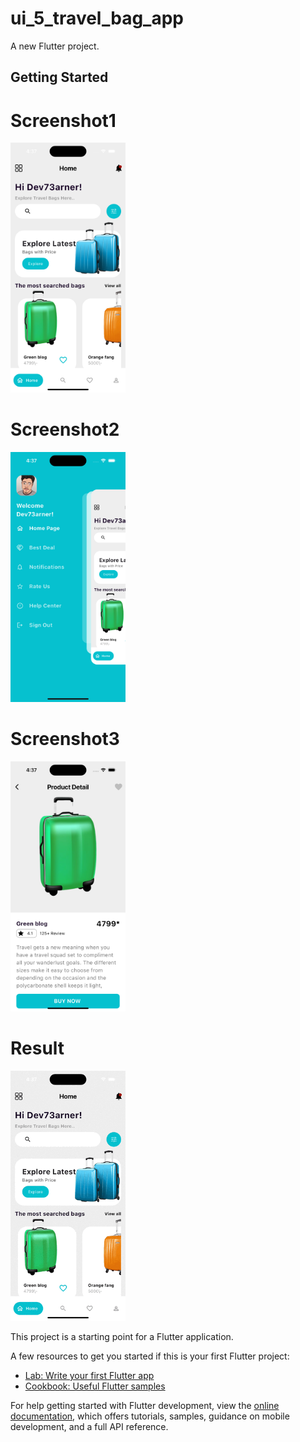 # ui_5_travel_bag_app

A new Flutter project.

## Getting Started

# Screenshot1
<img src ="https://github.com/Mirzaazmath/flutter_60_ui_challange/blob/main/ui_5_travel_bag_app/assets/output/Screenshot1.png" height="400">

# Screenshot2
<img src ="https://github.com/Mirzaazmath/flutter_60_ui_challange/blob/main/ui_5_travel_bag_app/assets/output/Screenshot2.png" height="400">

# Screenshot3
<img src ="https://github.com/Mirzaazmath/flutter_60_ui_challange/blob/main/ui_5_travel_bag_app/assets/output/Screenshot3.png" height="400">

# Result
<img src ="https://github.com/Mirzaazmath/flutter_60_ui_challange/blob/main/ui_5_travel_bag_app/assets/output/result.gif" height="400">

This project is a starting point for a Flutter application.

A few resources to get you started if this is your first Flutter project:

- [Lab: Write your first Flutter app](https://docs.flutter.dev/get-started/codelab)
- [Cookbook: Useful Flutter samples](https://docs.flutter.dev/cookbook)

For help getting started with Flutter development, view the
[online documentation](https://docs.flutter.dev/), which offers tutorials,
samples, guidance on mobile development, and a full API reference.
